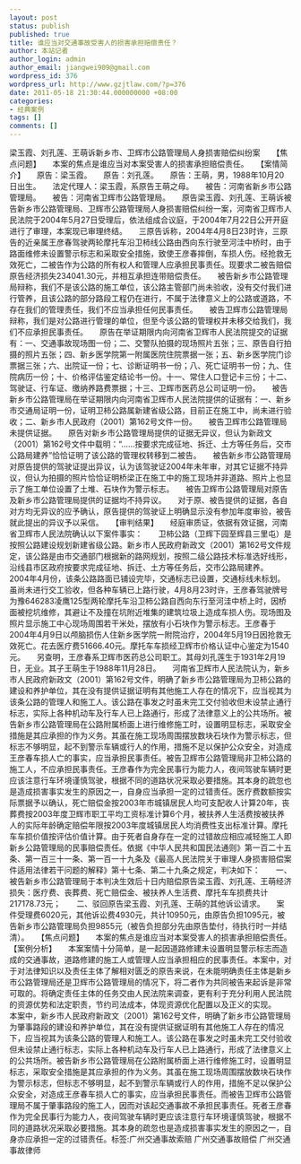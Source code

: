 ```yaml
---
layout: post
status: publish
published: true
title: 谁应当对交通事故受害人的损害承担赔偿责任？
author: 本站记者
author_login: admin
author_email: jiangwei909@gmail.com
wordpress_id: 376
wordpress_url: http://www.gzjtlaw.com/?p=376
date: 2011-05-18 21:30:44.000000000 +08:00
categories:
- 经典案例
tags: []
comments: []
---
```

梁玉霞、刘孔莲、王萌诉新乡市、卫辉市公路管理局人身损害赔偿纠纷案　　【焦点问题】　　本案的焦点是谁应当对本案受害人的损害承担赔偿责任。　　【案情简介】　　原告：梁玉霞。　　原告：刘孔莲。　　原告：王萌，男，1988年10月20日出生。　　法定代理人：梁玉霞，系原告王萌之母。　　被告：河南省新乡市公路管理局。　　被告：河南省卫辉市公路管理局。　　原告梁玉霞、刘孔莲、王萌诉被告新乡市公路管理局、卫辉市公路管理局人身损害赔偿纠纷一案，河南省卫辉市人民法院于2004年5月27日受理后，依法组成合议庭，于2004年7月22日公开开庭进行了审理，本案现已审理终结。　　三原告诉称，2004年4月8日23时许，三原告的近亲属王彦春驾驶两轮摩托车沿卫柿线公路由西向东行驶至河洼中桥时，由于路面维修未设置警示标志和采取安全措施，致使王彦春摔倒，车损人伤。经抢救无效死亡，二被告作为公路的所有权人和管理人应承担民事责任。现要求二被告赔偿原告经济损失234041.30元，并相互承担连带赔偿责任。　　被告新乡市公路管理局辩称，我们不是该公路的施工单位，该公路主管部门尚未验收，没有交付我们进行管养，且该公路的部分路段工程仍在进行，不属于法律意义上的公路或道路，不存在我们的管理责任，我们不应当承担任何民事责任。　　被告卫辉市公路管理局辩称，我们是对公路进行管理的单位，但至今该公路的管理权并未移交给我们，我们不应承担民事责任。　　原告在举证期限内向河南省卫辉市人民法院提交的证据有：一、交通事故现场图一份；二、交警队拍摄的现场照片五张；三、原告自行拍摄的照片五张；四、新乡医学院第一附属医院住院票据一张；五、新乡医学院门诊票据三张；六、出院证一份；七、诊断证明书一份；八、死亡证明书一份；九、住院病历一份；十、价格评估鉴定结论书一份。十一、常住人口登记卡三份；十二、驾驶证、行车证、缴纳养路费票据；十三、卫辉市医药总公司证明一份。　　被告新乡市公路管理局在举证期限内向河南省卫辉市人民法院提供的证据有：一、新乡市交通局证明一份，证明卫柿公路属新建省级公路，目前正在施工中，尚未进行验收；二、新乡市人民政府（2001）第162号文件一份。　　被告卫辉市公路管理局未提供证据。　　原告对新乡市公路管理局提供的证据无异议，但认为新政文（2001）第162号文件中载明：&ldquo;&hellip;&hellip;按要求完成征地、拆迁、土方等任务后，交市公路局建养&rdquo;恰恰证明了该公路的管理权转移到二被告。　　被告新乡市公路管理局对原告提供的驾驶证提出异议，认为该驾驶证2004年未年审，对其它证据不持异议，但认为拍摄的照片恰恰证明桥梁正在施工中的施工现场并非道路、照片上也显示了施工单位设置了土堆、石块作为警示标志。　　被告卫辉市公路管理局对原告及新乡市公路管理局提供的证据均不持异议。　　对于原、被告提供的证据，各自对方均无异议的应予确认，原告提供的驾驶证上明确显示没有参加年度审验，被告就此提出的异议予以采信。　　【审判结果】　　经庭审质证，依据有效证据，河南省卫辉市人民法院确认以下案件事实：　　卫柿公路（卫辉下园至辉县三里屯）是按照公路建设规划新建省级公路。新乡市人民政府新政文（2001）第162号文件规定，该公路是由市交通部门根据新的路网规划，按照二级公路技术标准选好线形，沿线县市区政府按要求完成征地、拆迁、土方等任务后，交市公路局建养。　　2004年4月份，该条公路路面已铺设完毕，交通标志已设置，交通标线未标划。虽尚未进行交工验收，但各种车辆已上路行驶，4月8月23时许，王彦春驾驶牌号为豫646283凌鹰125型两轮摩托车沿卫柿公路自西向东行至河洼中桥上时，因桥面被挖坑维修，其避让不及撞在坑附近堆集的建筑垃圾上造成车损人伤。现场图及照片显示施工中心现场周围若干米处，摆放有小石块作为警示标志。王彦春于2004年4月9日以颅脑损伤人住新乡医学院一附院治疗，2004年5月19日因抢救无效死亡。花去医疗费51666.40元。摩托车车损经卫辉市价格认证中心鉴定为1540元。　　另查明，王彦春系卫辉市医药总公司职工。其母刘孔莲生于1931年2月19日，无业。其子王萌生于1988年11月28日。　　河南省卫辉市人民法院认为，新乡市人民政府新政文（2001）第162号文件，明确了新乡市公路管理局为卫柿公路的建设和养护单位，其在没有提供证据证明有其他施工人存在的情况下，应当视其为该条公路的管理人和施工人。该公路在事发之时虽未完工交付验收但未设禁止通行标志，实际上各种机动车及行车人已上路通行，形成了法律意义上的公共场所。被告新乡市公路管理局在公路附属桥面上进行维修施工时，设置明显标志，采取安全措施是其应承担的作为义务。其虽在施工现场周围摆放数块石块作为警示标志，但标志不够明显，起不到警示车辆或行人的作用，措施不足以保护公众安全，对造成王彦春车损人亡的事实，应当承担民事责任。被告卫辉市公路管理局非卫柿公路的施工人，不应承担民事责任。王彦春作为完全民事行为能力人，夜间驾驶车辆时更应该注意行车环境谨慎驾驶，根据不同的道路状况采取必要措施。其本身的疏忽也是造成损害事实发生的原因之一，自身应当承担一定的过错责任。医疗费数额按实际票据予以确认，死亡赔偿金按2003年市城镇居民人均可支配收人计算20年，丧葬费按2003年度卫辉市职工平均工资标准计算6个月，被扶养人生活费按被扶养人的实际年龄确定赔偿年限按2003年度城镇居民人均消费性支出标准计算。摩托车车损价值按评估价值计算。由于死者自身存在一定的过错故应相应减轻施工人即新乡公路管理局的民事赔偿责任。依据《中华人民共和国民法通则》第一百二十五条、第一百三十一条、第一百一十九条及《最高人民法院关于审理人身损害赔偿案件适用法律若干问题的解释》第十七条、第二十九条之规定，判决如下：　　一、被告新乡市公路管理局于本判决生效后十日内赔偿原告梁玉霞、刘孔莲、王萌经济损失：医疗费、丧葬费、死亡赔偿金、被扶养人生活费、摩托车车损费共计217178.73元；　　二、驳回原告梁玉霞、刘孔莲、王萌的其他诉讼请求。　　案件受理费6020元，其他诉讼费4930元，共计10950元，由原告负担1095元，被告新乡市公路管理局负担9855元（被告负担部分先由原告垫付，待执行时一并结清）。　　【焦点问题】　　本案的焦点是谁应当对本案受害人的损害承担赔偿责任。　　【案例分析】　　本案案情十分简单，是一起因道路修建未设置明显警示标志而造成的交通事故，道路修建的施工人或管理人应当承担相应的民事责任。本案中，对于对法律知识以及责任主体了解相对匮乏的原告来说，在未能明确责任主体是新乡市公路管理局还是卫辉市公路管理局的情况下，将二者作为共同被告来起诉是非常可取的。将确定责任主体的任务交由人民法院来调查，更有利于充分利用人民法院的资源优势和法定职责，节约司法成本，体现资源优化配置以及正义的实现。　　本案中，新乡市人民政府新政文（2001）第162号文件，明确了新乡市公路管理局为肇事路段的建设和养护单位，其在没有提供证据证明有其他施工人存在的情况下，应当视其为该条公路的管理人和施工人。该公路在事发之时虽未完工交付验收但未设禁止通行标志，实际上各种机动车及行车人已上路通行，形成了法律意义上的公共场所。被告新乡市公路管理局在公路附属桥面上进行维修施工时，设置明显标志，采取安全措施是其应承担的作为义务。其虽在施工现场周围摆放数块石块作为警示标志，但标志不够明显，起不到警示车辆或行人的作用，措施不足以保护公众安全，对造成王彦春车损人亡的事实，应当承担民事责任。而被告卫辉市公路管理局不属于肇事路段的施工人，因而对该起交通事故不承担民事责任。死者王彦春作为完全民事行为能力人，夜间驾驶车辆时更应该注意行车环境谨慎驾驶，根据不同的道路状况采取必要措施。其本身的疏忽也是造成损害事实发生的原因之一，自身亦应承担一定的过错责任。标签:广州交通事故索赔 广州交通事故赔偿 广州交通事故律师
